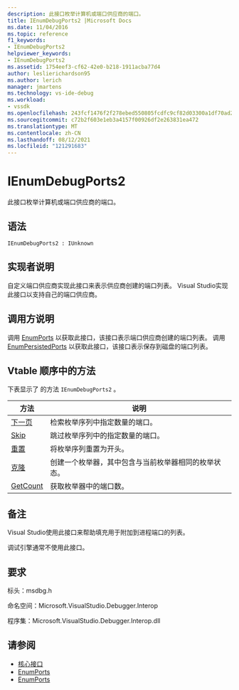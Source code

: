 ```yaml
---
description: 此接口枚举计算机或端口供应商的端口。
title: IEnumDebugPorts2 |Microsoft Docs
ms.date: 11/04/2016
ms.topic: reference
f1_keywords:
- IEnumDebugPorts2
helpviewer_keywords:
- IEnumDebugPorts2
ms.assetid: 1754eef3-cf62-42e0-b218-1911acba77d4
author: leslierichardson95
ms.author: lerich
manager: jmartens
ms.technology: vs-ide-debug
ms.workload:
- vssdk
ms.openlocfilehash: 243fcf1476f2f278ebed550805fcdfc9cf82d03300a1df70ad2c1c833ac3cdc8
ms.sourcegitcommit: c72b2f603e1eb3a4157f00926df2e263831ea472
ms.translationtype: MT
ms.contentlocale: zh-CN
ms.lasthandoff: 08/12/2021
ms.locfileid: "121291683"
---
```

# <a name="ienumdebugports2"></a>IEnumDebugPorts2
此接口枚举计算机或端口供应商的端口。

## <a name="syntax"></a>语法

```
IEnumDebugPorts2 : IUnknown
```

## <a name="notes-for-implementers"></a>实现者说明
 自定义端口供应商实现此接口来表示供应商创建的端口列表。 Visual Studio实现此接口以支持自己的端口供应商。

## <a name="notes-for-callers"></a>调用方说明
 调用 [EnumPorts](../../../extensibility/debugger/reference/idebugportsupplier2-enumports.md) 以获取此接口，该接口表示端口供应商创建的端口列表。 调用 [EnumPersistedPorts](../../../extensibility/debugger/reference/idebugportsupplier3-enumpersistedports.md) 以获取此接口，该接口表示保存到磁盘的端口列表。

## <a name="methods-in-vtable-order"></a>Vtable 顺序中的方法
 下表显示了 的方法 `IEnumDebugPorts2` 。

|方法|说明|
|------------|-----------------|
|[下一页](../../../extensibility/debugger/reference/ienumdebugports2-next.md)|检索枚举序列中指定数量的端口。|
|[Skip](../../../extensibility/debugger/reference/ienumdebugports2-skip.md)|跳过枚举序列中的指定数量的端口。|
|[重置](../../../extensibility/debugger/reference/ienumdebugports2-reset.md)|将枚举序列重置为开头。|
|[克隆](../../../extensibility/debugger/reference/ienumdebugports2-clone.md)|创建一个枚举器，其中包含与当前枚举器相同的枚举状态。|
|[GetCount](../../../extensibility/debugger/reference/ienumdebugports2-getcount.md)|获取枚举器中的端口数。|

## <a name="remarks"></a>备注
 Visual Studio使用此接口来帮助填充用于附加到进程端口的列表。

 调试引擎通常不使用此接口。

## <a name="requirements"></a>要求
 标头：msdbg.h

 命名空间：Microsoft.VisualStudio.Debugger.Interop

 程序集：Microsoft.VisualStudio.Debugger.Interop.dll

## <a name="see-also"></a>请参阅
- [核心接口](../../../extensibility/debugger/reference/core-interfaces.md)
- [EnumPorts](../../../extensibility/debugger/reference/idebugcoreserver2-enumports.md)
- [EnumPorts](../../../extensibility/debugger/reference/idebugportsupplier2-enumports.md)
